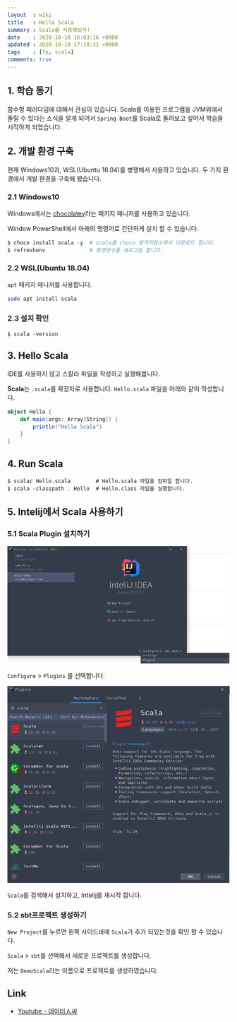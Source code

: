 ```yaml
---
layout  : wiki
title   : Hello Scala
summary : Scala를 사용해보자!
date    : 2020-10-10 16:03:16 +0900
updated : 2020-10-10 17:18:31 +0900
tags    : [fp, scala]
comments: true
---
```


## 1. 학습 동기

함수형 패러다임에 대해서 관심이 있습니다. Scala를 이용한 프로그램을 JVM위에서 돌릴 수
있다는 소식을 알게 되어서 `Spring Boot`를 Scala로 돌려보고 싶어서 학습을 시작하게 되었습니다.

## 2. 개발 환경 구축

현재 Windows10과, WSL(Ubuntu 18.04)를 병행해서 사용하고 있습니다. 두 가지 환경에서 개발 환경을 구축해 봤습니다.

### 2.1 Windows10

Windows에서는 [chocolatey](https://chocolatey.org/)라는 패키지 매니저를 사용하고 있습니다.

Window PowerShell에서 아래의 명령어로 간단하게 설치 할 수 있습니다.
```powershell
$ choco install scala -y  # scala를 choco 원격저장소에서 다운로드 합니다.
$ refreshenv              # 환경변수를 새로고침 합니다.
```

### 2.2 WSL(Ubuntu 18.04)

`apt` 패키지 매니저를 사용합니다.


```zsh
sudo apt install scala
```

### 2.3 설치 확인

```shell
$ scala -version
```

## 3. Hello Scala

IDE를 사용하지 않고 스칼라 파일을 작성하고 실행해봅니다.

**Scala**는 `.scala`를 확장자로 사용합니다. `Hello.scala` 파일을 아래와 같이 작성합니다.

```scala
object Hello {
    def main(args: Array[String]) {
        println("Hello Scala")
    }
}
```

## 4. Run Scala

```shell
$ scalac Hello.scala        # Hello.scala 파일을 컴파일 합니다.
$ scala -classpath . Hello  # Hello.class 파일을 실행합니다.
```

## 5. Intelij에서 Scala 사용하기

### 5.1 Scala Plugin 설치하기

![ScalaConfigure](/post-img/scala_configure.png)

`Configure` > `Plugins` 를 선택합니다.

![ScalaPlugin](/post-img/scala_plugin.png)

`Scala`를 검색해서 설치하고, Intelij를 재시작 합니다.

### 5.2 sbt프로젝트 생성하기

`New Project`를 누르면 왼쪽 사이드바에 `Scala`가 추가 되있는것을 확인 할 수 있습니다.

`Scala` > `sbt`를 선택해서 새로운 프로젝트를 생성합니다.

저는 `DemoScala`라는 이름으로 프로젝트를 생성하였습니다.


## Link

* [Youtube - 데이터人싸](https://www.youtube.com/watch?v=W54qs5-y7qA&ab_channel=%EB%8D%B0%EC%9D%B4%ED%84%B0%E4%BA%BA%EC%8B%B8)
